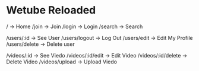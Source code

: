 # Wetube Reloaded

/ -> Home
/join -> Join
/login -> Login
/search -> Search

/users/:id -> See User
/users/logout -> Log Out
/users/edit -> Edit My Profile
/users/delete -> Delete user

/videos/:id -> See Viedo
/videos/:id/edit -> Edit Video
/videos/:id/delete -> Delete Video
/videos/upload -> Upload Viedo
